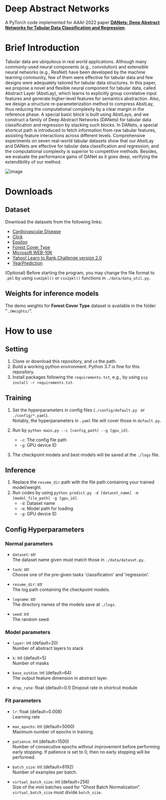 # Deep Abstract Networks
A PyTorch code implemented for AAAI-2022 paper **[DANets: Deep Abstract Networks for Tabular Data Classification and Regression](https://arxiv.org/abs/2112.02962)**.  

# Brief Introduction
Tabular data are ubiquitous in real world applications. Although many commonly-used neural components (e.g., convolution) and extensible neural networks (e.g., ResNet) have been developed by the machine learning community, few of them were effective for tabular data and few designs were adequately tailored for tabular data structures. In this paper, we propose a novel and flexible neural component for tabular data, called Abstract Layer (AbstLay), which learns to explicitly group correlative input features and generate higher-level features for semantics abstraction. Also, we design a structure re-parameterization method to compress AbstLay, thus reducing the computational complexity by a clear margin in the reference phase. A special basic block is built using AbstLays, and we construct a family of Deep Abstract Networks (DANets) for tabular data classification and regression by stacking such blocks. In DANets, a special shortcut path is introduced to fetch information from raw tabular features, assisting feature interactions across different levels. Comprehensive experiments on seven real-world tabular datasets show that our AbstLay and DANets are effective for tabular data classification and regression, and the computational complexity is superior to competitive methods. Besides, we evaluate the performance gains of DANet as it goes deep, verifying the extendibility of our method.

![image](https://github.com/WhatAShot/DANet/blob/main/DAN.jpg)

# Downloads  
## Dataset  
Download the datasets from the following links:
- [Cardiovascular Disease](https://www.kaggle.com/sulianova/cardiovascular-disease-dataset)
- [Click](https://www.kaggle.com/c/kddcup2012-track2/)
- [Epsilon](https://www.csie.ntu.edu.tw/~cjlin/libsvmtools/datasets/binary.html)
- [Forest Cover Type](https://archive.ics.uci.edu/ml/datasets/covertype)
- [Microsoft WEB-10K](https://www.microsoft.com/en-us/research/project/mslr/)
- [Yahoo! Learn to Rank Challenge version 2.0](https://webscope.sandbox.yahoo.com/catalog.php?datatype=c)
- [YearPrediction](https://archive.ics.uci.edu/ml/datasets/yearpredictionmsd)

(Optional) Before starting the program, you may change the file format to `.pkl` by using `svm2pkl()` or `csv2pkl()` functions in `./data/data_util.py`.

## Weights for inference models
The demo weights for **Forest Cover Type** dataset is available in the folder "`./Weights/`".

# How to use

## Setting  
1. Clone or download this repository, and `cd` the path.
2. Build a working python environment. Python 3.7 is fine for this repository.
3. Install packages following the `requirements.txt`, e.g., by using `pip install -r requirements.txt`.

## Training
1. Set the hyperparameters in config files (`./config/default.py ` or `./config/*.yaml`).  
   Notably, the hyperparameters in `.yaml` file will cover those in `default.py`.

2. Run by `python main.py --c [config_path] --g [gpu_id]`.
    - `-c`: The config file path
    - `-g`: GPU device ID
3. The checkpoint models and best models will be saved at the `./logs` file.
    
## Inference 
1. Replace the `resume_dir` path with the file path containing your trained model/weight.
2. Run codes by using `python predict.py -d [dataset_name] -m [model_file_path] -g [gpu_id]`.
    - `-d`: Dataset name
    - `-m`: Model path for loading
    - `-g`: GPU device ID

## Config Hyperparameters
### Normal parameters
- `dataset`: str  
   The dataset name given must match those in `./data/dataset.py`.
     
- `task`: str  
   Choose one of the pre-given tasks 'classification' and 'regression'. 
     
- `resume_dir`: str  
   The log path containing the checkpoint models.  
     
- `logname`: str  
   The directory names of the models save at `./logs`.
  
- `seed`: int  
   The random seed.
  
### Model parameters
- `layer`: int (default=20)  
   Number of abstract layers to stack
  
- `k`: int (default=5)  
   Number of masks

- `base_outdim`: int (default=64)  
   The output feature dimension in abstract layer.
   
- `drop_rate`: float (default=0.1)
   Dropout rate in shortcut module
  
### Fit parameters
- `lr`: float (default=0.008)  
   Learning rate
  
- `max_epochs`: int (default=5000)  
   Maximum number of epochs in training.
  
- `patience`: int (default=1500)  
   Number of consecutive epochs without improvement before performing early stopping. If patience is set to 0, then no early stopping will be performed.  
  
- `batch_size`: int (default=8192)  
   Number of examples per batch.
  
- `virtual_batch_size`: int (default=256)  
   Size of the mini batches used for "Ghost Batch Normalization". `virtual_batch_size` must divide `batch_size`.
